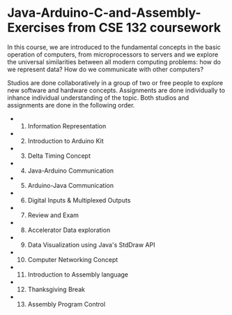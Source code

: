 # Java-Arduino-C-and-Assembly-Exercises from CSE 132 coursework

In this course, we are introduced to the fundamental concepts in the basic operation of computers, from microprocessors to servers and we explore the universal similarities between all modern computing problems: how do we represent data? How do we communicate with other computers?

Studios are done collaboratively in a group of two or free people to explore new software and hardware concepts. Assignments are done individually to inhance individual understanding of the topic. Both studios and assignments are done in the following order.

* 1. Information Representation

* 2. Introduction to Arduino Kit

* 3. Delta Timing Concept

* 4. Java-Arduino Communication

* 5. Arduino-Java Communication

* 6. Digital Inputs & Multiplexed Outputs

* 7. Review and Exam

* 8. Accelerator Data exploration

* 9. Data Visualization using Java's StdDraw API

* 10. Computer Networking Concept

* 11. Introduction to Assembly language

* 12. Thanksgiving Break

* 13. Assembly Program Control


